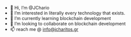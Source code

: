 - 👋 Hi, I’m @JChario
- 👀 I’m interested in literally every technology that exists.
- 🌱 I’m currently learning blockchain development
- 💞️ I’m looking to collaborate on blockchain development
- 📫 reach me @ info@jcharitos.gr

<!---
JChario/JChario is a ✨ special ✨ repository because its `README.md` (this file) appears on your GitHub profile.
You can click the Preview link to take a look at your changes.
--->
